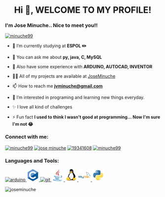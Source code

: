 <h1 align="center">Hi 👋, WELCOME TO MY PROFILE!</h1>
<h3 align="left">I'm Jose Minuche.. Nice to meet you!!</h3>

<p align="left"> <a href="https://twitter.com/minuche99" target="blank"><img src="https://img.shields.io/twitter/follow/minuche99?logo=twitter&style=for-the-badge" alt="minuche99" /></a> </p>

- 🌱 I’m currently studying at **ESPOL ✏️**

- 💬 You can ask me about **py, java, C, MySQL**

- 🤝 Also have some experience with **ARDUINO, AUTOCAD, INVENTOR**

- 👨‍💻 All of my projects are available at [JoseMinuche](J)

- 📫 How to reach me **jvminuche@gmail.com**

- 👀 I’m interested in programing and learning new things everyday.

- ✨ I love all kind of challenges

- ⚡ Fun fact **I used to think I wasn't good at programming... Now I'm sure I'm not 😂**

<h3 align="left">Connect with me:</h3>
<p align="left">
<a href="https://twitter.com/minuche99" target="blank"><img align="center" src="https://raw.githubusercontent.com/rahuldkjain/github-profile-readme-generator/master/src/images/icons/Social/twitter.svg" alt="minuche99" height="30" width="40" /></a>
<a href="https://linkedin.com/in/jose minuche" target="blank"><img align="center" src="https://raw.githubusercontent.com/rahuldkjain/github-profile-readme-generator/master/src/images/icons/Social/linked-in-alt.svg" alt="jose minuche" height="30" width="40" /></a>
<a href="https://stackoverflow.com/users/19341608" target="blank"><img align="center" src="https://raw.githubusercontent.com/rahuldkjain/github-profile-readme-generator/master/src/images/icons/Social/stack-overflow.svg" alt="19341608" height="30" width="40" /></a>
<a href="https://instagram.com/minuche99" target="blank"><img align="center" src="https://raw.githubusercontent.com/rahuldkjain/github-profile-readme-generator/master/src/images/icons/Social/instagram.svg" alt="minuche99" height="30" width="40" /></a>
</p>

<h3 align="left">Languages and Tools:</h3>
<p align="left"> <a href="https://www.arduino.cc/" target="_blank" rel="noreferrer"> <img src="https://cdn.worldvectorlogo.com/logos/arduino-1.svg" alt="arduino" width="40" height="40"/> </a> <a href="https://www.cprogramming.com/" target="_blank" rel="noreferrer"> <img src="https://raw.githubusercontent.com/devicons/devicon/master/icons/c/c-original.svg" alt="c" width="40" height="40"/> </a> <a href="https://git-scm.com/" target="_blank" rel="noreferrer"> <img src="https://www.vectorlogo.zone/logos/git-scm/git-scm-icon.svg" alt="git" width="40" height="40"/> </a> <a href="https://www.java.com" target="_blank" rel="noreferrer"> <img src="https://raw.githubusercontent.com/devicons/devicon/master/icons/java/java-original.svg" alt="java" width="40" height="40"/> </a> <a href="https://www.linux.org/" target="_blank" rel="noreferrer"> <img src="https://raw.githubusercontent.com/devicons/devicon/master/icons/linux/linux-original.svg" alt="linux" width="40" height="40"/> </a> <a href="https://www.mysql.com/" target="_blank" rel="noreferrer"> <img src="https://raw.githubusercontent.com/devicons/devicon/master/icons/mysql/mysql-original-wordmark.svg" alt="mysql" width="40" height="40"/> </a> <a href="https://www.python.org" target="_blank" rel="noreferrer"> <img src="https://raw.githubusercontent.com/devicons/devicon/master/icons/python/python-original.svg" alt="python" width="40" height="40"/> </a> </p>

<p><img align="center" src="https://github-readme-stats.vercel.app/api/top-langs?username=joseminuche&show_icons=true&theme=cobalt&title_color=b21f1f&text_color=9d5353&bg_color=210808&hide_border=true&locale=en&layout=compact" alt="joseminuche" /></p>


<!---
JoseMinuche/JoseMinuche is a ✨ special ✨ repository because its `README.md` (this file) appears on your GitHub profile.
You can click the Preview link to take a look at your changes.
--->
